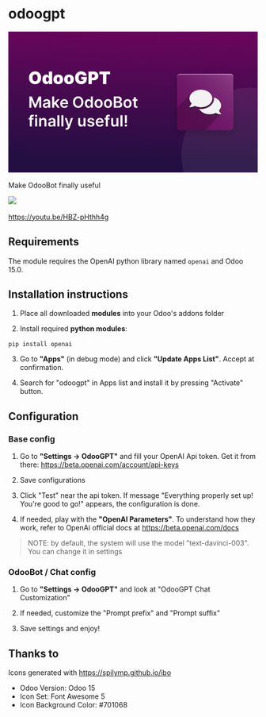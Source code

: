 # odoogpt


![](odoogpt/static/description/cover/odoogpt.png)

Make OdooBot finally useful

<a href="https://youtu.be/HBZ-pHthh4g" target="blank">
    <img src="odoogpt/static/description/img/youtube-watch.png" />
</a>

https://youtu.be/HBZ-pHthh4g


## Requirements

The module requires the OpenAI python library named `openai` and Odoo 15.0.


## Installation instructions 

1. Place all downloaded **modules** into your Odoo's addons folder

2. Install required **python modules**:

```
pip install openai
```

3. Go to **"Apps"** (in debug mode) and click **"Update Apps List"**. Accept at confirmation.

4. Search for "odoogpt" in Apps list and install it by pressing "Activate" button. 



## Configuration

### Base config

1. Go to **"Settings → OdooGPT"** and fill your OpenAI Api token. Get it from there: https://beta.openai.com/account/api-keys

2. Save configurations

3. Click "Test" near the api token. If message "Everything properly set up! You're good to go!" appears, the configuration is done. 

4. If needed, play with the **"OpenAI Parameters"**. To understand how they work, refer to OpenAi official docs at https://beta.openai.com/docs 

> NOTE: by default, the system will use the model "text-davinci-003". You can change it in settings


### OdooBot / Chat config

1. Go to **"Settings → OdooGPT"** and look at "OdooGPT Chat Customization"

2. If needed, customize the "Prompt prefix" and "Prompt suffix"

3. Save settings and enjoy!



## Thanks to

Icons generated with https://spilymp.github.io/ibo

- Odoo Version: Odoo 15
- Icon Set: Font Awesome 5
- Icon Background Color: #701068
